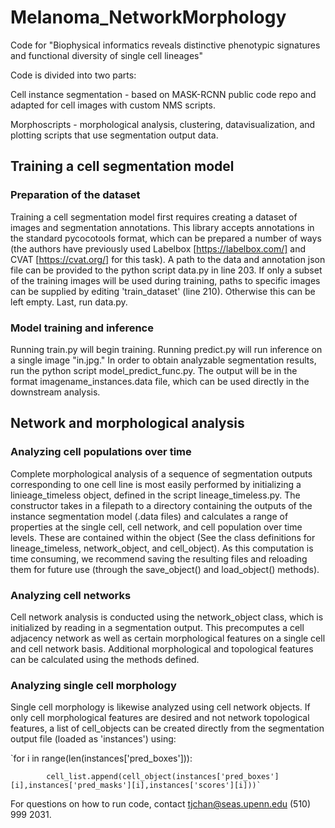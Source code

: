 # Melanoma_NetworkMorphology
Code for "Biophysical informatics reveals distinctive phenotypic signatures and functional diversity of single cell lineages"

Code is divided into two parts: 

Cell instance segmentation - based on MASK-RCNN public code repo and adapted for cell images with custom NMS scripts.

Morphoscripts - morphological analysis, clustering, datavisualization, and plotting scripts that use segmentation output data.

## Training a cell segmentation model

### Preparation of the dataset
Training a cell segmentation model first requires creating a dataset of images and segmentation annotations. This library accepts annotations in the standard pycocotools format, which can be prepared a number of ways (the authors have previously used Labelbox [https://labelbox.com/] and CVAT [https://cvat.org/] for this task). A path to the data and annotation json file can be provided to the python script data.py in line 203. If only a subset of the training images will be used during training, paths to specific images can be supplied by editing 'train_dataset' (line 210). Otherwise this can be left empty. Last, run data.py.

### Model training and inference
Running train.py will begin training. Running predict.py will run inference on a single image "in.jpg." In order to obtain analyzable segmentation results, run the python script model_predict_func.py. The output will be in the format imagename_instances.data file, which can be used directly in the downstream analysis.
    
    
## Network and morphological analysis

### Analyzing cell populations over time
Complete morphological analysis of a sequence of segmentation outputs corresponding to one cell line is most easily performed by initializing a linieage_timeless object, defined in the script lineage_timeless.py. The constructor takes in a filepath to a directory containing the outputs of the instance segmentation model (.data files) and calculates a range of properties at the single cell, cell network, and cell population over time levels. These are contained within the object (See the class definitions for lineage_timeless, network_object, and cell_object). As this computation is time consuming, we recommend saving the resulting files and reloading them for future use (through the save_object() and load_object() methods).

### Analyzing cell networks
Cell network analysis is conducted using the network_object class, which is initialized by reading in a segmentation output. This precomputes a cell adjacency network as well as certain morphological features on a single cell and cell network basis. Additional morphological and topological features can be calculated using the methods defined.

### Analyzing single cell morphology
Single cell morphology is likewise analyzed using cell network objects. If only cell morphological features are desired and not network topological features, a list of cell_objects can be created directly from the segmentation output file (loaded as 'instances') using:

`for i in range(len(instances['pred_boxes'])):

            cell_list.append(cell_object(instances['pred_boxes'][i],instances['pred_masks'][i],instances['scores'][i]))`


For questions on how to run code, contact tjchan@seas.upenn.edu (510) 999 2031.

